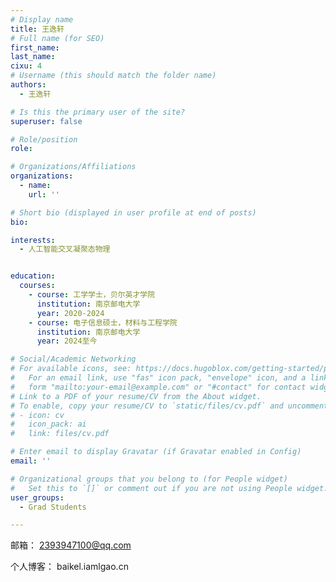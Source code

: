 ```yaml
---
# Display name
title: 王逸轩
# Full name (for SEO)
first_name: 
last_name: 
cixu: 4
# Username (this should match the folder name)
authors:
  - 王逸轩

# Is this the primary user of the site?
superuser: false

# Role/position
role: 

# Organizations/Affiliations
organizations:
  - name: 
    url: ''

# Short bio (displayed in user profile at end of posts)
bio: 

interests:
  - 人工智能交叉凝聚态物理


education:
  courses:
    - course: 工学学士，贝尔英才学院
      institution: 南京邮电大学
      year: 2020-2024
    - course: 电子信息硕士，材料与工程学院
      institution: 南京邮电大学
      year: 2024至今

# Social/Academic Networking
# For available icons, see: https://docs.hugoblox.com/getting-started/page-builder/#icons
#   For an email link, use "fas" icon pack, "envelope" icon, and a link in the
#   form "mailto:your-email@example.com" or "#contact" for contact widget.
# Link to a PDF of your resume/CV from the About widget.
# To enable, copy your resume/CV to `static/files/cv.pdf` and uncomment the lines below.
# - icon: cv
#   icon_pack: ai
#   link: files/cv.pdf

# Enter email to display Gravatar (if Gravatar enabled in Config)
email: ''

# Organizational groups that you belong to (for People widget)
#   Set this to `[]` or comment out if you are not using People widget.
user_groups:
  - Grad Students

---
```

邮箱： 
2393947100@qq.com

个人博客：
baikel.iamlgao.cn





